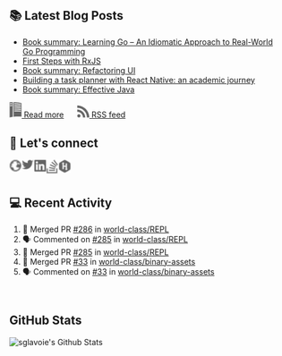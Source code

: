 ## 📚 Latest Blog Posts

<!-- BLOG-POST-LIST:START -->
- [Book summary: Learning Go – An Idiomatic Approach to Real-World Go Programming](https://www.sglavoie.com/posts/2023/10/20/book-summary-learning-go-idiomatic-approach-real-world-go-programming/)
- [First Steps with RxJS](https://www.sglavoie.com/posts/2023/10/01/first-steps-with-rxjs/)
- [Book summary: Refactoring UI](https://www.sglavoie.com/posts/2023/09/09/book-summary-refactoring-ui/)
- [Building a task planner with React Native: an academic journey](https://www.sglavoie.com/posts/2023/07/30/building-task-planner-react-native/)
- [Book summary: Effective Java](https://www.sglavoie.com/posts/2023/06/11/book-summary-effective-java/)
<!-- BLOG-POST-LIST:END -->


[<img alt="rss feed" width="22px" src="./assets/readthedocs.svg" /> Read more][website] &nbsp;&nbsp;&nbsp;&nbsp; [<img alt="rss feed" width="22px" src="./assets/rss.svg" /> RSS feed][rss]

## 🔌 Let's connect

[<img align="left" alt="sglavoie.com" width="22px" src="./assets/globe.svg" />][website]
[<img align="left" alt="sgdlavoie | Twitter" width="22px" src="./assets/twitter.svg" />][twitter]
[<img align="left" alt="sglavoie | LinkedIn" width="22px" src="./assets/linkedin.svg" />][linkedin]
[<img align="left" alt="sglavoie | Stackoverflow" width="22px" src="./assets/stackoverflow.svg" />][stackoverflow]
[<img align="left" alt="sglavoie | HackRank" width="22px" src="./assets/hackerrank.svg" />][hackerrank]

<br /><br />

## :computer: Recent Activity

<!--START_SECTION:activity-->
1. 🎉 Merged PR [#286](https://github.com/world-class/REPL/pull/286) in [world-class/REPL](https://github.com/world-class/REPL)
2. 🗣 Commented on [#285](https://github.com/world-class/REPL/pull/285#issuecomment-1803084461) in [world-class/REPL](https://github.com/world-class/REPL)
3. 🎉 Merged PR [#285](https://github.com/world-class/REPL/pull/285) in [world-class/REPL](https://github.com/world-class/REPL)
4. 🎉 Merged PR [#33](https://github.com/world-class/binary-assets/pull/33) in [world-class/binary-assets](https://github.com/world-class/binary-assets)
5. 🗣 Commented on [#33](https://github.com/world-class/binary-assets/pull/33#issuecomment-1735454131) in [world-class/binary-assets](https://github.com/world-class/binary-assets)
<!--END_SECTION:activity-->


<br />

## GitHub Stats

<img alt="sglavoie's Github Stats" src="https://github-readme-stats.sglavoie.vercel.app/api?username=sglavoie&show_icons=true&title_color=5DC1FF&icon_color=fca311&text_color=e5e5e5&bg_color=000000" />

<br /><br />

[hackerrank]: https://www.hackerrank.com/sglavoie
[rss]: https://www.sglavoie.com/feeds/sglavoie.rss.xml
[website]: https://www.sglavoie.com
[twitter]: https://twitter.com/sgdlavoie
[linkedin]: https://www.linkedin.com/in/sglavoie
[stackoverflow]: https://stackoverflow.com/users/8787680/s%C3%A9bastien-lavoie
